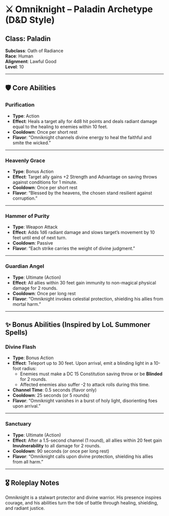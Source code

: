 # ⚔️ Omniknight – Paladin Archetype (D&D Style)

## Class: Paladin  
**Subclass**: Oath of Radiance  
**Race**: Human  
**Alignment**: Lawful Good  
**Level**: 10

---

## 🛡️ Core Abilities

### **Purification**
- **Type**: Action  
- **Effect**: Heals a target ally for 4d8 hit points and deals radiant damage equal to the healing to enemies within 10 feet.  
- **Cooldown**: Once per short rest  
- **Flavor**: “Omniknight channels divine energy to heal the faithful and smite the wicked.”

---

### **Heavenly Grace**
- **Type**: Bonus Action  
- **Effect**: Target ally gains +2 Strength and Advantage on saving throws against conditions for 1 minute.  
- **Cooldown**: Once per short rest  
- **Flavor**: “Blessed by the heavens, the chosen stand resilient against corruption.”

---

### **Hammer of Purity**
- **Type**: Weapon Attack  
- **Effect**: Adds 1d6 radiant damage and slows target’s movement by 10 feet until end of next turn.  
- **Cooldown**: Passive  
- **Flavor**: “Each strike carries the weight of divine judgment.”

---

### **Guardian Angel**
- **Type**: Ultimate (Action)  
- **Effect**: All allies within 30 feet gain immunity to non-magical physical damage for 2 rounds.  
- **Cooldown**: Once per long rest  
- **Flavor**: “Omniknight invokes celestial protection, shielding his allies from mortal harm.”

---

## ✨ Bonus Abilities (Inspired by LoL Summoner Spells)

### **Divine Flash**
- **Type**: Bonus Action  
- **Effect**: Teleport up to 30 feet. Upon arrival, emit a blinding light in a 10-foot radius:
  - Enemies must make a DC 15 Constitution saving throw or be **Blinded** for 2 rounds.
  - Affected enemies also suffer -2 to attack rolls during this time.
- **Channel Time**: 0.5 seconds (flavor only)  
- **Cooldown**: 25 seconds (or 5 rounds)  
- **Flavor**: “Omniknight vanishes in a burst of holy light, disorienting foes upon arrival.”

---

### **Sanctuary**
- **Type**: Ultimate (Action)  
- **Effect**: After a 1.5-second channel (1 round), all allies within 20 feet gain **Invulnerability** to all damage for 2 rounds.  
- **Cooldown**: 90 seconds (or once per long rest)  
- **Flavor**: “Omniknight calls upon divine protection, shielding his allies from all harm.”

---

## 🎖️ Roleplay Notes
Omniknight is a stalwart protector and divine warrior. His presence inspires courage, and his abilities turn the tide of battle through healing, shielding, and radiant justice.

